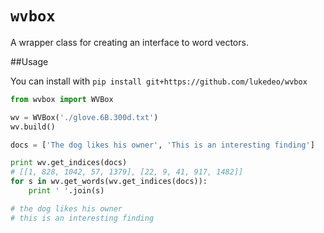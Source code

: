 # `wvbox`
A wrapper class for creating an interface to word vectors.


##Usage

You can install with `pip install git+https://github.com/lukedeo/wvbox`

```python
from wvbox import WVBox

wv = WVBox('./glove.6B.300d.txt')
wv.build()

docs = ['The dog likes his owner', 'This is an interesting finding']

print wv.get_indices(docs)
# [[1, 828, 1042, 57, 1379], [22, 9, 41, 917, 1482]]
for s in wv.get_words(wv.get_indices(docs)):
	print ' '.join(s)

# the dog likes his owner
# this is an interesting finding
```
